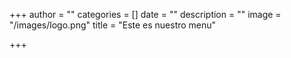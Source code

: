 +++
author = ""
categories = []
date = ""
description = ""
image = "/images/logo.png"
title = "Este es nuestro menu"

+++
